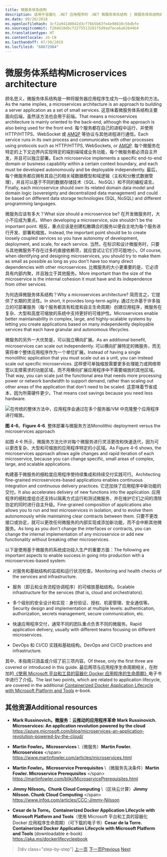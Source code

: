 ```yaml
---
title: 微服务体系结构
description: 适用于容器化 .NET 应用程序的 .NET 微服务体系结构 | 微服务体系结构的 30,000 英尺视图。
ms.date: 09/20/2018
ms.openlocfilehash: 3cf2a94140042d3cf76b5b63fe4e98638c56dbfe
ms.sourcegitcommit: f20dd18dbcf2275513281f5d9ad7ece6a62644b4
ms.translationtype: HT
ms.contentlocale: zh-CN
ms.lasthandoff: 07/30/2019
ms.locfileid: "68672984"
---
```

# <a name="microservices-architecture"></a><span data-ttu-id="1cc0d-103">微服务体系结构</span><span class="sxs-lookup"><span data-stu-id="1cc0d-103">Microservices architecture</span></span>

<span data-ttu-id="1cc0d-104">顾名思义，微服务体系结构是一种将服务器应用程序生成为一组小型服务的方法。</span><span class="sxs-lookup"><span data-stu-id="1cc0d-104">As the name implies, a microservices architecture is an approach to building a server application as a set of small services.</span></span> <span data-ttu-id="1cc0d-105">这意味着微服务体系结构主要面向后端，虽然该方法也会用于前端。</span><span class="sxs-lookup"><span data-stu-id="1cc0d-105">That means a microservices architecture is mainly oriented to the back-end, although the approach is also being used for the front end.</span></span> <span data-ttu-id="1cc0d-106">每个服务都在自己的进程中运行，并使用 HTTP/HTTPS、WebSocket 或 [AMQP](https://en.wikipedia.org/wiki/Advanced_Message_Queuing_Protocol) 等协议与其他进程进行通信。</span><span class="sxs-lookup"><span data-stu-id="1cc0d-106">Each service runs in its own process and communicates with other processes using protocols such as HTTP/HTTPS, WebSockets, or [AMQP](https://en.wikipedia.org/wiki/Advanced_Message_Queuing_Protocol).</span></span> <span data-ttu-id="1cc0d-107">每个微服务在特定的上下文边界内实现特定的端到端域或业务功能，每个微服务都必须自主开发，并且可以独立部署。</span><span class="sxs-lookup"><span data-stu-id="1cc0d-107">Each microservice implements a specific end-to-end domain or business capability within a certain context boundary, and each must be developed autonomously and be deployable independently.</span></span> <span data-ttu-id="1cc0d-108">最后，每个微服务都应拥有其自己的相关域数据模型和域逻辑（主权和分散式数据管理），并且可以基于不同的数据存储技术（SQL、NoSQL）和不同的编程语言。</span><span class="sxs-lookup"><span data-stu-id="1cc0d-108">Finally, each microservice should own its related domain data model and domain logic (sovereignty and decentralized data management) and could be based on different data storage technologies (SQL, NoSQL) and different programming languages.</span></span>

<span data-ttu-id="1cc0d-109">微服务应该有多大？</span><span class="sxs-lookup"><span data-stu-id="1cc0d-109">What size should a microservice be?</span></span> <span data-ttu-id="1cc0d-110">在开发微服务时，大小不应成为重点。</span><span class="sxs-lookup"><span data-stu-id="1cc0d-110">When developing a microservice, size shouldn't be the important point.</span></span> <span data-ttu-id="1cc0d-111">相反，重点应该是创建松散耦合的服务以便自主地为每个服务进行开发、部署和缩放。</span><span class="sxs-lookup"><span data-stu-id="1cc0d-111">Instead, the important point should be to create loosely coupled services so you have autonomy of development, deployment, and scale, for each service.</span></span> <span data-ttu-id="1cc0d-112">当然，在标识和设计微服务时，只要与其他微服务不存在过多的直接依赖项，就应尝试让它们尽可能地小。</span><span class="sxs-lookup"><span data-stu-id="1cc0d-112">Of course, when identifying and designing microservices, you should try to make them as small as possible as long as you don't have too many direct dependencies with other microservices.</span></span> <span data-ttu-id="1cc0d-113">比微服务的大小更重要的是，它必须具有内部内聚，并且独立于其他服务。</span><span class="sxs-lookup"><span data-stu-id="1cc0d-113">More important than the size of the microservice is the internal cohesion it must have and its independence from other services.</span></span>

<span data-ttu-id="1cc0d-114">为何选择微服务体系结构？</span><span class="sxs-lookup"><span data-stu-id="1cc0d-114">Why a microservices architecture?</span></span> <span data-ttu-id="1cc0d-115">简而言之，它提供了长期的灵活性。</span><span class="sxs-lookup"><span data-stu-id="1cc0d-115">In short, it provides long-term agility.</span></span> <span data-ttu-id="1cc0d-116">通过允许基于许多独立的可部署服务（每个服务都具有粒度和自主生命周期）创建应用程序，微服务在复杂、大型和高度可缩放的系统中支持更好的可维护性。</span><span class="sxs-lookup"><span data-stu-id="1cc0d-116">Microservices enable better maintainability in complex, large, and highly-scalable systems by letting you create applications based on many independently deployable services that each have granular and autonomous lifecycles.</span></span>

<span data-ttu-id="1cc0d-117">微服务的另外一大优势是，可以独立横向扩展。</span><span class="sxs-lookup"><span data-stu-id="1cc0d-117">As an additional benefit, microservices can scale out independently.</span></span> <span data-ttu-id="1cc0d-118">可以横向扩展特定的微服务，而无需将单个整体应用程序作为一个单位扩展。</span><span class="sxs-lookup"><span data-stu-id="1cc0d-118">Instead of having a single monolithic application that you must scale out as a unit, you can instead scale out specific microservices.</span></span> <span data-ttu-id="1cc0d-119">这样便可单独缩放需要更多处理能力或网络带宽以支撑需求的功能区域，而不用横向扩展应用程序中不需要缩放的其他区域。</span><span class="sxs-lookup"><span data-stu-id="1cc0d-119">That way, you can scale just the functional area that needs more processing power or network bandwidth to support demand, rather than scaling out other areas of the application that don't need to be scaled.</span></span> <span data-ttu-id="1cc0d-120">这意味着节省成本，因为所需硬件更少。</span><span class="sxs-lookup"><span data-stu-id="1cc0d-120">That means cost savings because you need less hardware.</span></span>

![在传统的整体方法中，应用程序会通过在多个服务器/VM 中克隆整个应用程序进行缩放。](./media/image6.png)

<span data-ttu-id="1cc0d-123">**图 4-6**。</span><span class="sxs-lookup"><span data-stu-id="1cc0d-123">**Figure 4-6**.</span></span> <span data-ttu-id="1cc0d-124">整体部署与微服务方法</span><span class="sxs-lookup"><span data-stu-id="1cc0d-124">Monolithic deployment versus the microservices approach</span></span>

<span data-ttu-id="1cc0d-125">如图 4-6 所示，微服务方法允许对每个微服务进行灵活更改和快速迭代，因为可以更改复杂、大型和可缩放的应用程序特定的小区域。</span><span class="sxs-lookup"><span data-stu-id="1cc0d-125">As Figure 4-6 shows, the microservices approach allows agile changes and rapid iteration of each microservice, because you can change specific, small areas of complex, large, and scalable applications.</span></span>

<span data-ttu-id="1cc0d-126">构建基于微服务的细粒度应用程序使持续集成和持续交付实践可行。</span><span class="sxs-lookup"><span data-stu-id="1cc0d-126">Architecting fine-grained microservices-based applications enables continuous integration and continuous delivery practices.</span></span> <span data-ttu-id="1cc0d-127">它还加快了应用程序中新功能的交付。</span><span class="sxs-lookup"><span data-stu-id="1cc0d-127">It also accelerates delivery of new functions into the application.</span></span> <span data-ttu-id="1cc0d-128">应用程序的细粒度组合还支持以隔离方式运行和测试微服务，并在维护它们之间的清除协定的同时进行自主升级。</span><span class="sxs-lookup"><span data-stu-id="1cc0d-128">Fine-grained composition of applications also allows you to run and test microservices in isolation, and to evolve them autonomously while maintaining clear contracts between them.</span></span> <span data-ttu-id="1cc0d-129">只要不更改接口或协定，就可以更改任何微服务的内部实现或添加新功能，而不会中断其他微服务。</span><span class="sxs-lookup"><span data-stu-id="1cc0d-129">As long as you don't change the interfaces or contracts, you can change the internal implementation of any microservice or add new functionality without breaking other microservices.</span></span>

<span data-ttu-id="1cc0d-130">以下是使用基于微服务的系统成功投入生产的重要方面：</span><span class="sxs-lookup"><span data-stu-id="1cc0d-130">The following are important aspects to enable success in going into production with a microservices-based system:</span></span>

- <span data-ttu-id="1cc0d-131">对服务和基础结构的监视和运行状况检查。</span><span class="sxs-lookup"><span data-stu-id="1cc0d-131">Monitoring and health checks of the services and infrastructure.</span></span>

- <span data-ttu-id="1cc0d-132">服务（即云和业务流程协调程序）的可缩放基础结构。</span><span class="sxs-lookup"><span data-stu-id="1cc0d-132">Scalable infrastructure for the services (that is, cloud and orchestrators).</span></span>

- <span data-ttu-id="1cc0d-133">多个级别的安全设计和实现：身份验证、授权、机密管理、安全通信等。</span><span class="sxs-lookup"><span data-stu-id="1cc0d-133">Security design and implementation at multiple levels: authentication, authorization, secrets management, secure communication, etc.</span></span>

- <span data-ttu-id="1cc0d-134">快速应用程序交付，通常不同的团队重点负责不同的微服务。</span><span class="sxs-lookup"><span data-stu-id="1cc0d-134">Rapid application delivery, usually with different teams focusing on different microservices.</span></span>

- <span data-ttu-id="1cc0d-135">DevOps 和 CI/CD 实践和基础结构。</span><span class="sxs-lookup"><span data-stu-id="1cc0d-135">DevOps and CI/CD practices and infrastructure.</span></span>

<span data-ttu-id="1cc0d-136">其中，本指南只涵盖或介绍了前三项内容。</span><span class="sxs-lookup"><span data-stu-id="1cc0d-136">Of these, only the first three are covered or introduced in this guide.</span></span> <span data-ttu-id="1cc0d-137">最后两项与应用程序生命周期相关，在附加的[《使用 Microsoft 平台和工具的容器化 Docker 应用程序的生命周期》](https://aka.ms/dockerlifecycleebook)电子书中进行了介绍。</span><span class="sxs-lookup"><span data-stu-id="1cc0d-137">The last two points, which are related to application lifecycle, are covered in the additional [Containerized Docker Application Lifecycle with Microsoft Platform and Tools](https://aka.ms/dockerlifecycleebook) e-book.</span></span>

## <a name="additional-resources"></a><span data-ttu-id="1cc0d-138">其他资源</span><span class="sxs-lookup"><span data-stu-id="1cc0d-138">Additional resources</span></span>

- <span data-ttu-id="1cc0d-139">**Mark Russinovich。微服务：云推动的应用程序革命** </span><span class="sxs-lookup"><span data-stu-id="1cc0d-139">**Mark Russinovich. Microservices: An application revolution powered by the cloud** </span></span>\
  <https://azure.microsoft.com/blog/microservices-an-application-revolution-powered-by-the-cloud/>

- <span data-ttu-id="1cc0d-140">**Martin Fowler。Microservices** \（微服务）</span><span class="sxs-lookup"><span data-stu-id="1cc0d-140">**Martin Fowler. Microservices** \</span></span>
  <https://www.martinfowler.com/articles/microservices.html>

- <span data-ttu-id="1cc0d-141">**Martin Fowler。Microservice Prerequisites** \（微服务先决条件）</span><span class="sxs-lookup"><span data-stu-id="1cc0d-141">**Martin Fowler. Microservice Prerequisites** \</span></span>
  <https://martinfowler.com/bliki/MicroservicePrerequisites.html>

- <span data-ttu-id="1cc0d-142">**Jimmy Nilsson。Chunk Cloud Computing** \（区块云计算）</span><span class="sxs-lookup"><span data-stu-id="1cc0d-142">**Jimmy Nilsson. Chunk Cloud Computing** \</span></span>
  <https://www.infoq.com/articles/CCC-Jimmy-Nilsson>

- <span data-ttu-id="1cc0d-143">**Cesar de la Torre。Containerized Docker Application Lifecycle with Microsoft Platform and Tools**（使用 Microsoft 平台和工具的容器化 Docker 应用程序生命周期）（可下载的电子书）</span><span class="sxs-lookup"><span data-stu-id="1cc0d-143">**Cesar de la Torre. Containerized Docker Application Lifecycle with Microsoft Platform and Tools** (downloadable e-book) </span></span>\
  <https://aka.ms/dockerlifecycleebook>

>[!div class="step-by-step"]
><span data-ttu-id="1cc0d-144">[上一页](service-oriented-architecture.md)
>[下一页](data-sovereignty-per-microservice.md)</span><span class="sxs-lookup"><span data-stu-id="1cc0d-144">[Previous](service-oriented-architecture.md)
[Next](data-sovereignty-per-microservice.md)</span></span>
